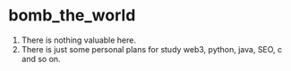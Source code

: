 # bomb_the_world
1. There is nothing valuable here.
2. There is just some personal plans for study web3, python, java, SEO, c and so on.
